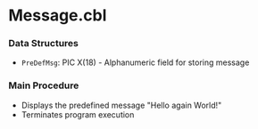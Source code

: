# Message.cbl

### Data Structures
- `PreDefMsg`: PIC X(18) - Alphanumeric field for storing message

### Main Procedure
- Displays the predefined message "Hello again World!"
- Terminates program execution
